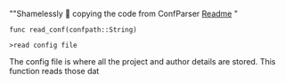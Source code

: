 ""Shamelessly 🤪 copying the code from ConfParser [Readme]("https://github.com/JuliaIO/ConfParser.jl")
"

`func read_conf(confpath::String)`

	>read config file

The config file is where all the project and author details are stored. This function reads those dat

